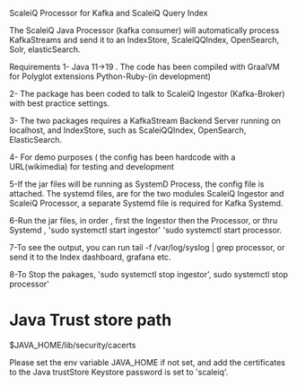ScaleiQ Processor for Kafka and ScaleiQ Query Index

The ScaleiQ Java Processor (kafka consumer) will automatically process KafkaStreams and send it to an IndexStore, ScaleiQQIndex, OpenSearch, Solr, elasticSearch.

Requirements 1- Java 11->19 . The code has been compiled with GraalVM for Polyglot extensions Python-Ruby-(in development)

2- The package has been coded to talk to ScaleiQ Ingestor (Kafka-Broker) with best practice settings.

3- The two packages requires a KafkaStream Backend Server running on localhost, and IndexStore, such as ScaleiQQIndex, OpenSearch, ElasticSearch.

4- For demo purposes ( the config has been hardcode with a URL(wikimedia) for testing and development

5-If the jar files will be running as SystemD Process, the config file is attached. The systemd files, are for the two modules ScaleiQ Ingestor and ScaleiQ Processor, a separate Systemd file is required for Kafka Systemd.

6-Run the jar files, in order , first the Ingestor then the Processor, or thru Systemd , 'sudo systemctl start ingestor' 'sudo systemctl start processor.

7-To see the output, you can run tail -f /var/log/syslog | grep processor, or send it to the Index dashboard, grafana etc.

8-To Stop the pakages, 'sudo systemctl stop ingestor', sudo systemctl stop processor'

# Java Trust store path
$JAVA_HOME/lib/security/cacerts

Please set the env variable JAVA_HOME if not set, and add the certificates to the Java trustStore
Keystore password is set to 'scaleiq'.
